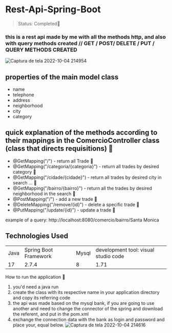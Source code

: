 <h1>Rest-Api-Spring-Boot</h1>

> Status: Completed📘

### this is a rest api made by me with all the methods http, and also with query methods created // GET / POST/ DELETE / PUT / QUERY METHODS CREATED
![Captura de tela 2022-10-04 214954](https://user-images.githubusercontent.com/102499938/193956152-fe2e0b6f-7d0b-49f8-9300-c42938bb2dd7.png)


## properties of the main model class

+ name
+ telephone
+ address
+ neighborhood
+ city
+ category

## quick explanation of the methods according to their mappings in the ComercioController class (class that directs requisitions) 📗
+ @GetMapping("/") - return all Trade 📗
+ @GetMapping("/categoria/{categoria}") - return all trades by desired category 📗
+ @GetMapping("/cidade/{cidade}") - return all trades by desired city in search ... 📗
+ @GetMapping("/bairro/{bairro}") - return all the trades by desired neighborhood in the search 📗
+ @PostMapping("/") - add a new trade  📗
+ @DeleteMapping("/remove/{id}") - delete a specific trade 📗
+ @PutMapping("/update/{id}") - update a trade 📗

example of a query: http://localhost:8080/comercio/bairro/Santa Monica

## Technologies Used
<table>
  <tr>
     <td>Java</td>
     <td>Spring Boot Framework</td>
     <td>Mysql</td>
     <td>development tool: visual studio code</td>
  </tr>
  <tr>
     <td>17</td>
     <td>2.7.4</td>
     <td>8</td>
     <td>1.71</td>
  <tr>
<table>

How to run the application 📙

1) you'd need a java run
2) create the class with its respective name in your application directory and copy its referring code
3) the api was made based on the mysql bank, if you are going to use another and need to change the connector of the spring and download the referent, and put in the pom.xml
4) exchange the connection data with the bank as login and password and place your, equal below.
![Captura de tela 2022-10-04 214616](https://user-images.githubusercontent.com/102499938/193955866-2afb300a-c790-4642-9380-3e3f8224fd4b.png)







